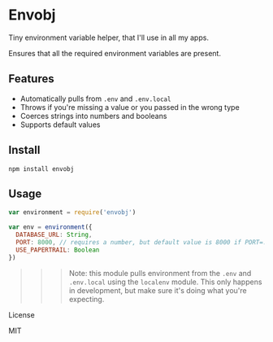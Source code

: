 # Envobj

Tiny environment variable helper, that I'll use in all my apps.

Ensures that all the required environment variables are present.

## Features

- Automatically pulls from `.env` and `.env.local`
- Throws if you're missing a value or you passed in the wrong type
- Coerces strings into numbers and booleans
- Supports default values

## Install

```
npm install envobj
```

## Usage

```js
var environment = require('envobj')

var env = environment({
  DATABASE_URL: String,
  PORT: 8000, // requires a number, but default value is 8000 if PORT=... is undefined
  USE_PAPERTRAIL: Boolean
})
```

>>> Note: this module pulls environment from the `.env` and `.env.local` using the `localenv` module.
This only happens in development, but make sure it's doing what you're expecting.

License

MIT
